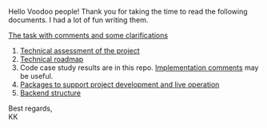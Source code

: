 Hello Voodoo people! Thank you for taking the time to read the following documents. I had a lot of fun writing them.

[The task with comments and some clarifications](https://docs.google.com/document/d/1xLcEaG_NJdq6Wb9e8xq_1fvdQjDVwmiJlzc1I20az1Q/edit?usp=sharing)

1. [Technical assessment of the project](Docs/Draw.IO_project_assessment.pdf)
1. [Technical roadmap](Docs/Draw.IO_technical_roadmap.pdf)
1. Code case study results are in this repo. [Implementation comments](Docs/Draw.IO_code_case_study.pdf) may be useful.
1. [Packages to support project development and live operation](Docs/Draw.IO_packages.pdf)
1. [Backend structure](Docs/Draw.IO_back_end_structure.pdf)

Best regards,  
KK